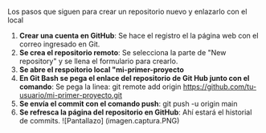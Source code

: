 Los pasos que siguen para crear un repositorio nuevo y enlazarlo con el local
1. **Crear una cuenta en GitHub**: Se hace el registro el la página web con el correo ingresado en Git.
2. **Se crea el repositorio remoto**: Se selecciona la parte de "New repository" y se llena el formulario para crearlo.
3. **Se abre el respoitorio local "mi-primer-proyecto** 
4. **En Git Bash se pega el enlace del repositorio de Git Hub junto con el comando**: Se pega la linea: git remote add origin https://github.com/tu-usuario/mi-primer-proyecto.git
5. **Se envía el commit con el comando push**: git push -u origin main
6. **Se refresca la página del repositorio en GitHub**: Ahí estará el historial de commits.
![Pantallazo] (imagen.captura.PNG)

